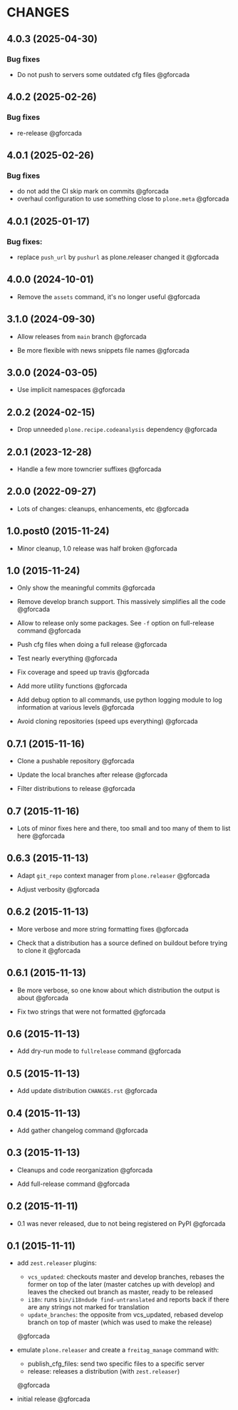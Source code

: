 # CHANGES

<!-- towncrier release notes start -->

## 4.0.3 (2025-04-30)


### Bug fixes

- Do not push to servers some outdated cfg files @gforcada 

## 4.0.2 (2025-02-26)


### Bug fixes

- re-release @gforcada 

## 4.0.1 (2025-02-26)


### Bug fixes

- do not add the CI skip mark on commits @gforcada 
- overhaul configuration to use something close to `plone.meta` @gforcada 

## 4.0.1 (2025-01-17)

### Bug fixes:

- replace `push_url` by `pushurl` as plone.releaser changed it @gforcada

## 4.0.0 (2024-10-01)

- Remove the `assets` command, it's no longer useful @gforcada

## 3.1.0 (2024-09-30)

- Allow releases from `main` branch @gforcada

- Be more flexible with news snippets file names @gforcada

## 3.0.0 (2024-03-05)

- Use implicit namespaces @gforcada

## 2.0.2 (2024-02-15)

- Drop unneeded `plone.recipe.codeanalysis` dependency @gforcada

## 2.0.1 (2023-12-28)

- Handle a few more towncrier suffixes @gforcada

## 2.0.0 (2022-09-27)

- Lots of changes: cleanups, enhancements, etc @gforcada

## 1.0.post0 (2015-11-24)

- Minor cleanup, 1.0 release was half broken @gforcada

## 1.0 (2015-11-24)

- Only show the meaningful commits @gforcada

- Remove develop branch support. This massively simplifies all the code @gforcada

- Allow to release only some packages.
  See `-f` option on full-release command @gforcada

- Push cfg files when doing a full release @gforcada

- Test nearly everything @gforcada

- Fix coverage and speed up travis @gforcada

- Add more utility functions @gforcada

- Add debug option to all commands,
  use python logging module to log information at various levels @gforcada

- Avoid cloning repositories (speed ups everything) @gforcada

## 0.7.1 (2015-11-16)

- Clone a pushable repository @gforcada

- Update the local branches after release @gforcada

- Filter distributions to release @gforcada

## 0.7 (2015-11-16)

- Lots of minor fixes here and there,
  too small and too many of them to list here @gforcada

## 0.6.3 (2015-11-13)

- Adapt `git_repo` context manager from `plone.releaser` @gforcada

- Adjust verbosity @gforcada

## 0.6.2 (2015-11-13)

- More verbose and more string formatting fixes @gforcada

- Check that a distribution has a source defined on buildout before trying
  to clone it @gforcada

## 0.6.1 (2015-11-13)

- Be more verbose, so one know about which distribution the output is about @gforcada

- Fix two strings that were not formatted @gforcada

## 0.6 (2015-11-13)

- Add dry-run mode to `fullrelease` command @gforcada

## 0.5 (2015-11-13)

- Add update distribution `CHANGES.rst`  @gforcada

## 0.4 (2015-11-13)

- Add gather changelog command @gforcada

## 0.3 (2015-11-13)

- Cleanups and code reorganization @gforcada

- Add full-release command @gforcada

## 0.2 (2015-11-11)

- 0.1 was never released, due to not being registered on PyPI @gforcada

## 0.1 (2015-11-11)

- add `zest.releaser` plugins:

  - `vcs_updated`: checkouts master and develop branches,
    rebases the former on top of the later (master catches up with develop)
    and leaves the checked out branch as master,
    ready to be released
  - `i18n`: runs `bin/i18ndude find-untranslated` and reports back if there
    are any strings not marked for translation
  - `update_branches`: the opposite from vcs_updated,
    rebased develop branch on top of master (which was used to make the release)

  @gforcada

- emulate `plone.releaser` and create a `freitag_manage` command with:

  - publish_cfg_files: send two specific files to a specific server
  - release: releases a distribution (with `zest.releaser`)

  @gforcada

- initial release @gforcada
